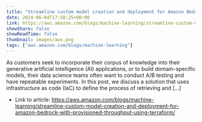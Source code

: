 ```yaml
---
title: "Streamline custom model creation and deployment for Amazon Bedrock with Provisioned Throughput using Terraform"
date: 2024-06-04T17:58:25+00:00
link: https://aws.amazon.com/blogs/machine-learning/streamline-custom-model-creation-and-deployment-for-amazon-bedrock-with-provisioned-throughput-using-terraform/
showShare: false
showReadTime: false
thumbnail: images/aws.png
tags: ["aws.amazon.com/blogs/machine-learning"]
---
```

As customers seek to incorporate their corpus of knowledge into their generative artificial intelligence (AI) applications, or to build domain-specific models, their data science teams often want to conduct A/B testing and have repeatable experiments. In this post, we discuss a solution that uses infrastructure as code (IaC) to define the process of retrieving and […]

- Link to article: https://aws.amazon.com/blogs/machine-learning/streamline-custom-model-creation-and-deployment-for-amazon-bedrock-with-provisioned-throughput-using-terraform/